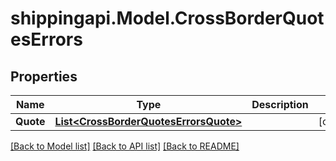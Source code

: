 
# shippingapi.Model.CrossBorderQuotesErrors

## Properties

Name | Type | Description | Notes
------------ | ------------- | ------------- | -------------
**Quote** | [**List&lt;CrossBorderQuotesErrorsQuote&gt;**](CrossBorderQuotesErrorsQuote.md) |  | [optional] 

[[Back to Model list]](../README.md#documentation-for-models)
[[Back to API list]](../README.md#documentation-for-api-endpoints)
[[Back to README]](../README.md)

